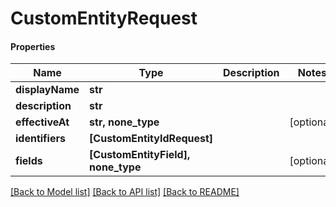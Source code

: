 # CustomEntityRequest

#### Properties
Name | Type | Description | Notes
------------ | ------------- | ------------- | -------------
**displayName** | **str** |  | 
**description** | **str** |  | 
**effectiveAt** | **str, none_type** |  | [optional] 
**identifiers** | **[CustomEntityIdRequest]** |  | 
**fields** | **[CustomEntityField], none_type** |  | [optional] 

[[Back to Model list]](../README.md#documentation-for-models) [[Back to API list]](../README.md#documentation-for-api-endpoints) [[Back to README]](../README.md)

